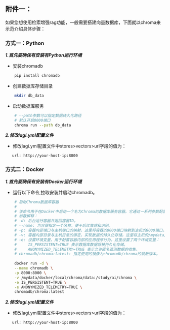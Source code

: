 ## 附件一：
如果您想使用检索增强rag功能，一般需要搭建向量数据库，下面就以chroma来示范介绍具体步骤：

### 方式一：Python
***1.首先要确保有安装有Python运行环境***
- 安装chromadb
```bash
    pip install chromadb
```
- 创建数据库存储目录
```bash
    mkdir db_data
```
- 启动数据库服务
```bash
    # --path参数可以指定数据持久化路径
    # 默认开启8000端口
    chroma run --path db_data
```

***2.修改lagi.yml配置文件***
- 修改lagi.yml配置文件中stores>vectors>url字段的值为：
 ```
    url: http://your-host-ip:8000
 ```

### 方式二：Docker
***1.首先要确保有安装有Docker运行环境***
- 运行以下命令,拉取安装并启动chromadb。
```bash
    # 启动Chroma数据库容器
    #
    # 该命令用于在Docker中启动一个名为Chroma的数据库服务容器。它通过一系列参数配置容器的运行环境和对外服务。
    # 参数解释：
    # -d: 后台运行容器并返回容器ID。
    # --name: 为容器指定一个名称，便于后续管理和识别。
    # -p: 容器内部端口与主机端口的映射，这里将容器的8000端口映射到主机的8000端口。
    # -v: 容器内部目录与主机目录的绑定，实现数据的持久化存储。这里将主机的/mydata/docker/local/chroma/data目录绑定到容器的/study/ai/chroma目录。
    # -e: 设置环境变量，用于配置容器内部的应用程序行为。这里设置了两个环境变量：
    #     IS_PERSISTENT=TRUE 表示数据库数据将被持久化存储。
    #     ANONYMIZED_TELEMETRY=TRUE 表示允许匿名遥测数据的收集。
    # chromadb/chroma:latest: 指定使用的镜像为chromadb/chroma的最新版本。
    
    docker run -d \
    --name chromadb \
    -p 8000:8000 \
    -v /mydata/docker/local/chroma/data:/study/ai/chroma \
    -e IS_PERSISTENT=TRUE \
    -e ANONYMIZED_TELEMETRY=TRUE \
    chromadb/chroma:latest
```

***2.修改lagi.yml配置文件***
- 修改lagi.yml配置文件中stores>vectors>url字段的值为：
 ```
    url: http://your-host-ip:8000
 ```
